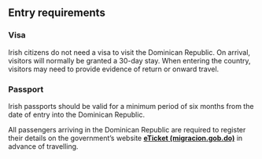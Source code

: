 ## Entry requirements

### **Visa**

Irish citizens do not need a visa to visit the Dominican Republic. On arrival, visitors will normally be granted a 30-day stay. When entering the country, visitors may need to provide evidence of return or onward travel.

### **Passport**

Irish passports should be valid for a minimum period of six months from the date of entry into the Dominican Republic.

All passengers arriving in the Dominican Republic are required to register their details on the government’s website [**eTicket (migracion.gob.do)**](https://eticket.migracion.gob.do/) in advance of travelling.